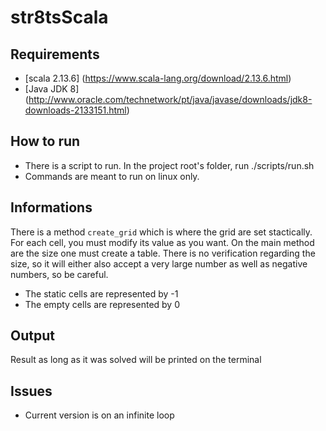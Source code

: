 # str8tsScala

## Requirements
- [scala 2.13.6] (https://www.scala-lang.org/download/2.13.6.html)
- [Java JDK 8] (http://www.oracle.com/technetwork/pt/java/javase/downloads/jdk8-downloads-2133151.html)

## How to run
- There is a script to run. In the project root's folder, run ./scripts/run.sh
- Commands are meant to run on linux only.

## Informations
There is a method `create_grid` which is where the grid are set stactically. For each cell, you must modify its value as you want.
On the main method are the size one must create a table. There is no verification regarding the size, so it will either also accept a very large number as well as negative numbers, so be careful.

- The static cells are represented by -1
- The empty cells are represented by 0

## Output
Result as long as it was solved will be printed on the terminal

## Issues
- Current version is on an infinite loop